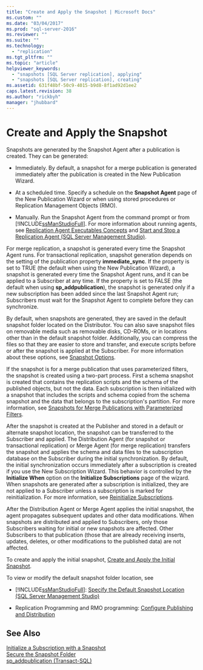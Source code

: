```yaml
---
title: "Create and Apply the Snapshot | Microsoft Docs"
ms.custom: ""
ms.date: "03/04/2017"
ms.prod: "sql-server-2016"
ms.reviewer: ""
ms.suite: ""
ms.technology: 
  - "replication"
ms.tgt_pltfrm: ""
ms.topic: "article"
helpviewer_keywords: 
  - "snapshots [SQL Server replication], applying"
  - "snapshots [SQL Server replication], creating"
ms.assetid: 631f48bf-50c9-4015-b9d8-8f1ad92d1ee2
caps.latest.revision: 38
ms.author: "rickbyh"
manager: "jhubbard"
---
```

# Create and Apply the Snapshot
  Snapshots are generated by the Snapshot Agent after a publication is created. They can be generated:  
  
-   Immediately. By default, a snapshot for a merge publication is generated immediately after the publication is created in the New Publication Wizard.  
  
-   At a scheduled time. Specify a schedule on the **Snapshot Agent** page of the New Publication Wizard or when using stored procedures or Replication Management Objects (RMO).  
  
-   Manually. Run the Snapshot Agent from the command prompt or from [!INCLUDE[ssManStudioFull](../../a9notintoc/includes/ssmanstudiofull-md.md)]. For more information about running agents, see [Replication Agent Executables Concepts](../../relational-databases/replication/concepts/replication-agent-executables-concepts.md) and [Start and Stop a Replication Agent &#40;SQL Server Management Studio&#41;](../../relational-databases/replication/agents/start-and-stop-a-replication-agent-sql-server-management-studio.md).  
  
 For merge replication, a snapshot is generated every time the Snapshot Agent runs. For transactional replication, snapshot generation depends on the setting of the publication property **immediate_sync**. If the property is set to TRUE (the default when using the New Publication Wizard), a snapshot is generated every time the Snapshot Agent runs, and it can be applied to a Subscriber at any time. If the property is set to FALSE (the default when using **sp_addpublication**), the snapshot is generated only if a new subscription has been added since the last Snapshot Agent run; Subscribers must wait for the Snapshot Agent to complete before they can synchronize.  
  
 By default, when snapshots are generated, they are saved in the default snapshot folder located on the Distributor. You can also save snapshot files on removable media such as removable disks, CD-ROMs, or in locations other than in the default snapshot folder. Additionally, you can compress the files so that they are easier to store and transfer, and execute scripts before or after the snapshot is applied at the Subscriber. For more information about these options, see [Snapshot Options](../../relational-databases/replication/snapshot-options.md).  
  
 If the snapshot is for a merge publication that uses parameterized filters, the snapshot is created using a two-part process. First a schema snapshot is created that contains the replication scripts and the schema of the published objects, but not the data. Each subscription is then initialized with a snapshot that includes the scripts and schema copied from the schema snapshot and the data that belongs to the subscription's partition. For more information, see [Snapshots for Merge Publications with Parameterized Filters](../../relational-databases/replication/snapshots-for-merge-publications-with-parameterized-filters.md).  
  
 After the snapshot is created at the Publisher and stored in a default or alternate snapshot location, the snapshot can be transferred to the Subscriber and applied. The Distribution Agent (for snapshot or transactional replication) or Merge Agent (for merge replication) transfers the snapshot and applies the schema and data files to the subscription database on the Subscriber during the initial synchronization. By default, the initial synchronization occurs immediately after a subscription is created if you use the New Subscription Wizard. This behavior is controlled by the **Initialize When** option on the **Initialize Subscriptions** page of the wizard. When snapshots are generated after a subscription is initialized, they are not applied to a Subscriber unless a subscription is marked for reinitialization. For more information, see [Reinitialize Subscriptions](../../relational-databases/replication/reinitialize-subscriptions.md).  
  
 After the Distribution Agent or Merge Agent applies the initial snapshot, the agent propagates subsequent updates and other data modifications. When snapshots are distributed and applied to Subscribers, only those Subscribers waiting for initial or new snapshots are affected. Other Subscribers to that publication (those that are already receiving inserts, updates, deletes, or other modifications to the published data) are not affected.  
  
 To create and apply the initial snapshot, [Create and Apply the Initial Snapshot](../../relational-databases/replication/create-and-apply-the-initial-snapshot.md).  
  
 To view or modify the default snapshot folder location, see  
  
-   [!INCLUDE[ssManStudioFull](../../a9notintoc/includes/ssmanstudiofull-md.md)]: [Specify the Default Snapshot Location &#40;SQL Server Management Studio&#41;](../../relational-databases/replication/specify-the-default-snapshot-location-sql-server-management-studio.md)  
  
-   Replication Programming and RMO programming: [Configure Publishing and Distribution](../../relational-databases/replication/configure-publishing-and-distribution.md)  
  
## See Also  
 [Initialize a Subscription with a Snapshot](../../relational-databases/replication/initialize-a-subscription-with-a-snapshot.md)   
 [Secure the Snapshot Folder](../../relational-databases/replication/security/secure-the-snapshot-folder.md)   
 [sp_addpublication &#40;Transact-SQL&#41;](../../relational-databases/reference/system-stored-procedures/sp-addpublication-transact-sql.md)  
  
  